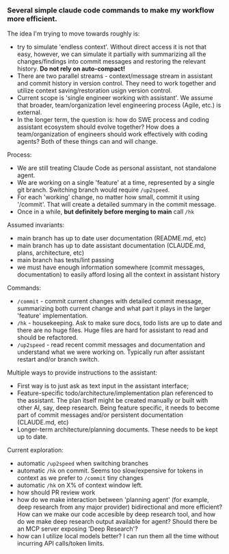 ### Several simple claude code commands to make my workflow more efficient.

The idea I'm trying to move towards roughly is:
 - try to simulate 'endless context'. Without direct access it is not that easy, however, we can simulate it partially with summarizing all the changes/findings into commit messages and restoring the relevant history. **Do not rely on auto-compact!**
 - There are two parallel streams - context/message stream in assistant and commit history in version control. They need to work together and utilize context saving/restoration usign version control.
 - Current scope is 'single engineer working with assistant'. We assume that broader, team/organization level engineering process (Agile, etc.) is external. 
 - In the longer term, the question is: how do SWE process and coding assistant ecosystem should evolve together? How does a team/organization of engineers should work effectively with coding agents? Both of these things can and will change.

Process:
 - We are still treating Claude Code as personal assistant, not standalone agent.
 - We are working on a single 'feature' at a time, represented by a single git branch. Switching branch would require `/up2speed`.
 - For each 'working' change, no matter how small, commit it using '/commit'. That will create a detailed summary in the commit message.
 - Once in a while, **but definitely before merging to main** call `/hk`

Assumed invariants:
 - main branch has up to date user documentation (README.md, etc)
 - main branch has up to date assistant documentation (CLAUDE.md, plans, architecture, etc)
 - main branch has tests/lint passing
 - we must have enough information somewhere (commit messages, documentation) to easily afford losing all the context in assistant history 

Commands:
 - `/commit` - commit current changes with detailed commit message, summarizing both current change and what part it plays in the larger 'feature' implementation.
 - `/hk` - housekeeping. Ask to make sure docs, todo lists are up to date and there are no huge files. Huge files are hard for assistant to read and should be refactored.
 - `/up2speed` - read recent commit messages and documentation and understand what we were working on. Typically run after assistant restart and/or branch switch.

Multiple ways to provide instructions to the assistant:
 - First way is to just ask as text input in the assistant interface;
 - Feature-specific todo/architecture/implementation plan referenced to the assistant. The plan itself might be created manually or built with other AI, say, deep research. Being feature specific, it needs to become part of commit messages and/or persistent documentation (CLAUDE.md, etc)
 - Longer-term architecture/planning documents. These needs to be kept up to date.

Current exploration:
 - automatic `/up2speed` when switching branches
 - automatic `/hk` on commit. Seems too slow/expensive for tokens in context as we prefer to `/commit` tiny changes
 - automatic `/hk` on X% of context window left.
 - how should PR review work
 - how do we make interaction between 'planning agent' (for example, deep research from any major provider) bidirectional and more efficient? How can we make our code accesible by deep research tool, and how do we make deep research output available for agent? Should there be an MCP server exposing 'Deep Research'?
 - how can I utilize local models better? I can run them all the time without incurring API calls/token limits.
